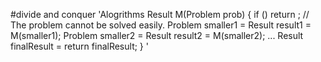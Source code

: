 #divide and conquer
'Alogrithms Result M(Problem prob)
{
    if (<problem can be solved easily>)
        return <easy solution>;
    // The problem cannot be solved easily.
    Problem smaller1 = <reduce problem to smaller problem>
    Result result1 = M(smaller1);
    Problem smaller2 = <reduce problem to smaller problem>
    Result result2 = M(smaller2);
    ...
    Result finalResult = <combine all results of smaller problem to solve large problem>
    return finalResult;
}
'
